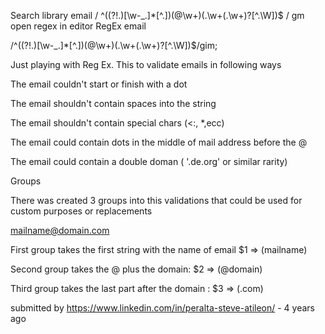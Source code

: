 Search library
email
/
^((?!\.)[\w-_.]*[^.])(@\w+)(\.\w+(\.\w+)?[^.\W])$
/
gm
open regex in editor
RegEx email

/^((?!\.)[\w-_.]*[^.])(@\w+)(\.\w+(\.\w+)?[^.\W])$/gim;

Just playing with Reg Ex. This to validate emails in following ways



The email couldn't start or finish with a dot

The email shouldn't contain spaces into the string

The email shouldn't contain special chars (<:, *,ecc)

The email could contain dots in the middle of mail address before the @

The email could contain a double doman ( '.de.org' or similar rarity)


Groups

There was created 3 groups into this validations that could be used for custom purposes or replacements



mailname@domain.com




First group takes the first string with the name of email $1 => (mailname)

Second group takes the @ plus the domain: $2 => (@domain)

Third group takes the last part after the domain : $3 => (.com)

submitted by https://www.linkedin.com/in/peralta-steve-atileon/ - 4 years ago
